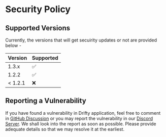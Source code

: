 # Security Policy

## Supported Versions

Currently, the versions that will get secuirity updates or not are provided below -

| Version | Supported          |
| ------- | ------------------ |
| 1.3.x   | :white_check_mark: |
| 1.2.2   | :white_check_mark: |
| < 1.2.1 | :x:                |

## Reporting a Vulnerability

If you have found a vulnerability in Drifty application, feel free to comment in [GitHub Discussion](https://github.com/SaptarshiSarkar12/Drifty/discussions/79) or you may report the vulnerability in our [Discord Server](https://discord.gg/DeT4jXPfkG).
We shall look into the report as soon as possible.
Please provide adequate details so that we may resolve it at the earliest.
